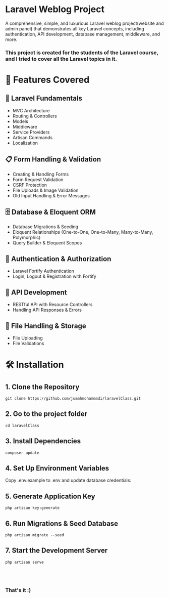 # Laravel Weblog Project
A comprehensive, simple, and luxurious Laravel weblog project(website and admin panel)  that demonstrates all key Laravel concepts, including authentication, API development, database management, middleware, and more.

### This project is created for the students of the Laravel course, and I tried to cover all the Laravel topics in it.

# 🚀 Features Covered
## 🔹 Laravel Fundamentals
* MVC Architecture
* Routing & Controllers
* Models
* Middleware
* Service Providers
* Artisan Commands
* Localization
## 📋 Form Handling & Validation 
* Creating & Handling Forms
* Form Request Validation
* CSRF Protection
* File Uploads & Image Validation
* Old Input Handling & Error Messages  
## 🗄 Database & Eloquent ORM
* Database Migrations & Seeding
* Eloquent Relationships (One-to-One, One-to-Many, Many-to-Many, Polymorphic)
* Query Builder & Eloquent Scopes
## 🔐 Authentication & Authorization
* Laravel Fortify Authentication
* Login, Logout & Registration with Fortify 
## 📡 API Development
* RESTful API with Resource Controllers
* Handling API Responses & Errors
## 📂 File Handling & Storage
* File Uploading
* File Validations

# 🛠 Installation
## 1. Clone the Repository
```
git clone https://github.com/jumahmohammadi/laravelClass.git
```
## 2. Go to the project folder
```
cd laravelClass
```
## 3. Install Dependencies
```
composer update
```
## 4. Set Up Environment Variables
Copy .env.example to .env and update database credentials:
## 5. Generate Application Key
```
php artisan key:generate
```
## 6. Run Migrations & Seed Database
```
php artisan migrate --seed
```
## 7. Start the Development Server
```
php artisan serve
```

<br><br>
### That's it :)
 
